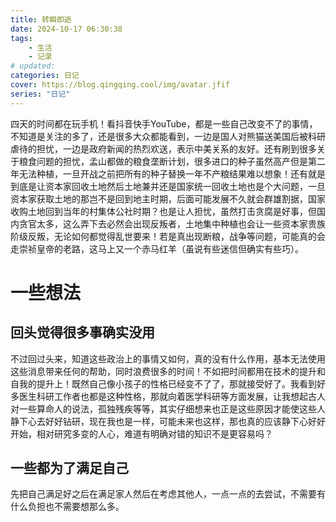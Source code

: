 ```yaml
---
title: 转瞬即逝
date: 2024-10-17 06:30:38
tags: 
    - 生活
    - 记录
# updated:
categories: 日记
cover: https://blog.qingqing.cool/img/avatar.jfif
series: "日记"
---
```

四天的时间都在玩手机！看抖音快手YouTube，都是一些自己改变不了的事情，不知道是关注的多了，还是很多大众都能看到，一边是国人对熊猫送美国后被科研虐待的担忧，一边是政府新闻的热烈欢送，表示中美关系的友好。还有刷到很多关于粮食问题的担忧，孟山都做的粮食垄断计划，很多进口的种子虽然高产但是第二年无法种植，一旦开战之前把所有的种子替换一年不产粮结果难以想象！还有就是到底是让资本家回收土地然后土地兼并还是国家统一回收土地也是个大问题，一旦资本家获取土地的那岂不是回到地主时期，后面可能发展不久就会群雄割据，国家收购土地回到当年的村集体公社时期？也是让人担忧，虽然打击贪腐是好事，但国内贪官太多，这么弄下去必然会出现反叛者，土地集中种植也会让一些资本家贵族阶级反叛，无论如何都觉得乱世要来！若是真出现断粮，战争等问题，可能真的会走崇祯皇帝的老路，这马上又一个赤马红羊（虽说有些迷信但确实有些巧）。

# 一些想法
## 回头觉得很多事确实没用
不过回过头来，知道这些政治上的事情又如何，真的没有什么作用，基本无法使用这些消息带来任何的帮助，同时浪费很多的时间！不如把时间都用在技术的提升和自我的提升上！既然自己像小孩子的性格已经变不了了，那就接受好了。我看到好多医生科研工作者也都是这种性格，那就向着医学科研等方面发展，让我想起古人对一些算命人的说法，孤独残疾等等，其实仔细想来也正是这些原因才能使这些人静下心去好好钻研，现在我也是一样，可能未来也这样，那也真的应该静下心好好开始，相对研究多变的人心，难道有明确对错的知识不是更容易吗？

## 一些都为了满足自己
先把自己满足好之后在满足家人然后在考虑其他人，一点一点的去尝试，不需要有什么负担也不需要想那么多。

<!-- <iframe src="//player.bilibili.com/player.html?isOutside=true&aid=113344858038057&bvid=BV1QHyVY3E61&cid=26392595919&p=1" scrolling="no" border="0" frameborder="no" framespacing="0" allowfullscreen="true"></iframe> -->

<!-- {% mmedia "bilibili" "bvid:BV1QHyVY3E61&cid=26392595919" "aid:113344858038057" "danmaku:true" "allowfullscreen:true" %} -->